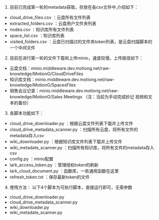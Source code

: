 1. 目前已完成第一轮的metadata获取，存放在各csv文件中,介绍如下：
* cloud_drive_files.csv                ：云盘所有文件列表
* extracted_folders.csv                ：云盘用户文件夹列表
* nodes.csv                            ：知识库所有文件列表
* space_list.csv                       ：知识库列表
* visited_folders.csv                  ：云盘已扫描过的文件夹token列表，是云盘扫描脚本的一个中间文件
2. 目前在进行第一轮的文件下载和上传minio，速度较慢。上传路径如下：
* 云盘文档：minio.middleware.dev.motiong.net/raw-knowledge/MotionG/CloudDriveFiles
* 知识库文档：minio.middleware.dev.motiong.net/raw-knowledge/MotionG/SpacesFiles
* 销售会议记录：minio.middleware.dev.motiong.net/raw-knowledge/MotionG/Sales Meetings （注：当前为手动完成妙记 视频和文本的备份）
3. 各脚本功能如下：
* cloud_drive_downloader.py            ：根据云盘文件列表下载并上传文件
* cloud_drive_metadata_scanner.py      ：扫描所有云盘，将所有文件的metadata存入csv
* wiki_downloader.py                   ：根据知识库文件列表下载并上传文件
* wiki_metadate_scanner.py             ：扫描所有知识库，将所有文件的metadata存入csv
* config.py                            ：minio配置
* lark_access_token.py                 ：管理授权token的刷新
* lark_cloud_document.py               ：函数库，一些通用函数在这里
* refresh_token.txt                    ：保存最新token的文件
4. 使用方法：
  以下4个脚本为可执行脚本，直接运行即可，无需参数
* cloud_drive_downloader.py            
* cloud_drive_metadata_scanner.py      
* wiki_downloader.py                  
* wiki_metadate_scanner.py             
